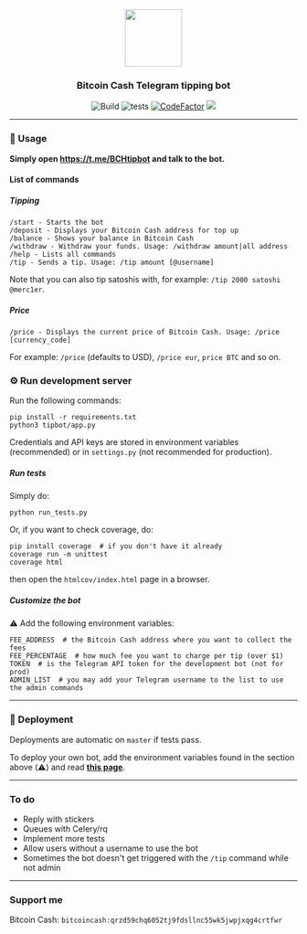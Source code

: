 <div align="center">
  <img src="tippie.png" width="100">
</div>

<div align="center">
  <h3>Bitcoin Cash Telegram tipping bot</h3>
</div>

<div align="center">
  <img src="https://travis-ci.com/merc1er/bchtipbot.svg?token=ikFpFZzenHdDVbwQsxJX&branch=master" alt="Build">
  <img src="https://github.com/merc1er/bchtipbot/workflows/Run%20tests/badge.svg" alt="tests">
  <a href="https://www.codefactor.io/repository/github/merc1er/bchtipbot"><img src="https://www.codefactor.io/repository/github/merc1er/bchtipbot/badge" alt="CodeFactor"></a>
  <a href="https://codecov.io/gh/merc1er/bchtipbot"><img src="https://codecov.io/gh/merc1er/bchtipbot/branch/master/graph/badge.svg?token=CIQBH8S6HA"></a>
</div>

---

### 📱 Usage

**Simply open https://t.me/BCHtipbot and talk to the bot.**

#### List of commands

##### Tipping

```
/start - Starts the bot
/deposit - Displays your Bitcoin Cash address for top up
/balance - Shows your balance in Bitcoin Cash
/withdraw - Withdraw your funds. Usage: /withdraw amount|all address
/help - Lists all commands
/tip - Sends a tip. Usage: /tip amount [@username]
```

Note that you can also tip satoshis with, for example: `/tip 2000 satoshi @merc1er`.

##### Price

```
/price - Displays the current price of Bitcoin Cash. Usage: /price [currency_code]
```

For example: `/price` (defaults to USD), `/price eur`, `price BTC` and so on.

### ⚙️ Run development server

Run the following commands:

```shell
pip install -r requirements.txt
python3 tipbot/app.py
```

Credentials and API keys are stored in environment variables (recommended) or in `settings.py` (not recommended for production).


##### Run tests

Simply do:

```shell
python run_tests.py
```

Or, if you want to check coverage, do:

```shell
pip install coverage  # if you don't have it already
coverage run -m unittest
coverage html
```

then open the `htmlcov/index.html` page in a browser.

##### Customize the bot

⚠️ Add the following environment variables:

```shell
FEE_ADDRESS  # the Bitcoin Cash address where you want to collect the fees
FEE_PERCENTAGE  # how much fee you want to charge per tip (over $1)
TOKEN  # is the Telegram API token for the development bot (not for prod)
ADMIN_LIST  # you may add your Telegram username to the list to use the admin commands
```

---

### 🚀 Deployment

Deployments are automatic on `master` if tests pass.

To deploy your own bot, add the environment variables found in the section above (⚠️) and read **[this page](https://github.com/python-telegram-bot/python-telegram-bot/wiki/Hosting-your-bot)**.

---

### To do

- Reply with stickers
- Queues with Celery/rq
- Implement more tests
- Allow users without a username to use the bot
- Sometimes the bot doesn't get triggered with the `/tip` command while not admin

---

### Support me

Bitcoin Cash: `bitcoincash:qrzd59chq6052tj9fdsllnc55wk5jwpjxqg4crtfwr`
